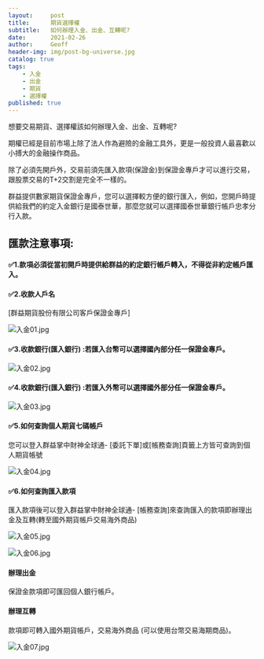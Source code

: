 ```yaml
---
layout:     post
title:      期貨選擇權
subtitle:   如何辦理入金、出金、互轉呢?
date:       2021-02-26
author:     Geoff
header-img: img/post-bg-universe.jpg
catalog: true
tags:
    - 入金
    - 出金
    - 期貨
    - 選擇權
published: true
---
```


想要交易期貨、選擇權該如何辦理入金、出金、互轉呢?

期權已經是目前市場上除了法人作為避險的金融工具外，更是一般投資人最喜歡以小搏大的金融操作商品。

除了必須先開戶外，交易前須先匯入款項(保證金)到保證金專戶才可以進行交易，跟股票交易的T+2交割是完全不一樣的。

群益提供數家期貨保證金專戶，您可以選擇較方便的銀行匯入，例如，您開戶時提供給我們的約定入金銀行是國泰世華，那麼您就可以選擇國泰世華銀行帳戶忠孝分行入款。

## 匯款注意事項:

#### ✅1.款項必須從當初開戶時提供給群益的約定銀行帳戶轉入，不得從非約定帳戶匯入。

#### ✅2.收款人戶名

  [群益期貨股份有限公司客戶保證金專戶]
  
  ![入金01.jpg]({{site.baseurl}}/media/入金01.jpg)
  
#### ✅3.收款銀行(匯入銀行) :若匯入台幣可以選擇國內部分任一保證金專戶。

 ![入金02.jpg]({{site.baseurl}}/media/入金02.jpg)

#### ✅4.收款銀行(匯入銀行) :若匯入外幣可以選擇國外部分任一保證金專戶。

 ![入金03.jpg]({{site.baseurl}}/media/入金03.jpg)

#### ✅5.如何查詢個人期貨七碼帳戶

  您可以登入群益掌中財神全球通- [委託下單]或[帳務查詢]頁籤上方皆可查詢到個人期貨帳號
   
 ![入金04.jpg]({{site.baseurl}}/media/入金04.jpg)
   
#### ✅6.如何查詢匯入款項

  匯入款項後可以登入群益掌中財神全球通- [帳務查詢]來查詢匯入的款項即辦理出金及互轉(轉至國外期貨帳戶交易海外商品) 
    
  ![入金05.jpg]({{site.baseurl}}/media/入金05.jpg) 
  
  ![入金06.jpg]({{site.baseurl}}/media/入金06.jpg) 


#### 辦理出金

保證金款項即可匯回個人銀行帳戶。

#### 辦理互轉

款項即可轉入國外期貨帳戶，交易海外商品 (可以使用台幣交易海期商品)。

![入金07.jpg]({{site.baseurl}}/media/入金07.jpg) 

